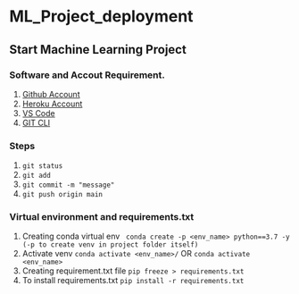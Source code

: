 # ML_Project_deployment
## Start Machine Learning Project

### Software and Accout Requirement.

1. [Github Account](https://github.com)
2. [Heroku Account](https://dashboard.heroku.com/login)
3. [VS Code](https://code.visualstudio.com/download)
4. [GIT CLI](https://git-scm.com/downloads)

### Steps
1. `git status`
2. ` git add ` 
3. ` git commit -m "message" `
4. ` git push origin main `

### Virtual environment and requirements.txt
1. Creating conda virtual env
` conda create -p <env_name> python==3.7 -y  (-p to create venv in project folder itself)`
2. Activate venv
` conda activate <env_name>/ `
OR
` conda activate <env_name> `
3. Creating requirement.txt file
` pip freeze > requirements.txt `
4. To install requirements.txt
` pip install -r requirements.txt `